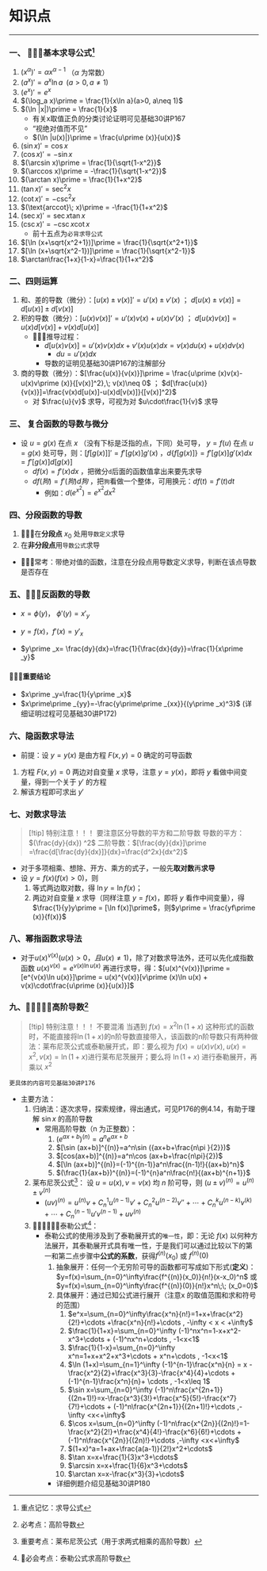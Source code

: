 # 知识点

---

### 一、 🌟🌟🌟基本求导公式[^1]

1. $(x^\alpha)\prime = \alpha x^{\alpha -1}$ （$\alpha$ 为常数） 
2. $(a^x)\prime =a^x\ln a\;\;(a>0,a\neq 1)$
3. $(e^x)\prime = e^x$
4. $(\log_a x)\prime = \frac{1}{x\ln a}(a>0, a\neq 1)$
5. $(\ln |x|)\prime = \frac{1}{x}$
	- 有关x取值正负的分类讨论证明可见基础30讲P167
	- “视绝对值而不见”
	- $(\ln |u(x)|)\prime = \frac{u\prime (x)}{u(x)}$ 
6. $(\sin x)\prime = \cos x$
7. $(\cos x)\prime = -\sin x$ 
8. $(\arcsin x)\prime = \frac{1}{\sqrt{1-x^2}}$
9. $(\arccos x)\prime = -\frac{1}{\sqrt{1-x^2}}$
10. $(\arctan x)\prime = \frac{1}{1+x^2}$ 
11. $(\tan x)\prime = \sec ^2 x$ 
12. $(\cot x)\prime=-\csc ^2 x$
13. $(\text{arccot}\; x)\prime = -\frac{1}{1+x^2}$
14. $(\sec x)\prime = \sec x\tan x$
15. $(\csc x)\prime = -\csc x\cot x$
	- 前十五点为`必背求导公式`
16. $[\ln (x+\sqrt{x^2+1})]\prime = \frac{1}{\sqrt{x^2+1}}$
17. $[\ln (x+\sqrt{x^2-1})]\prime = \frac{1}{\sqrt{x^2-1}}$ 
18. $\arctan\frac{1+x}{1-x}=\frac{1}{1+x^2}$ 

### 二、四则运算

1. 和、差的导数（微分）：$[u(x)\pm v(x)]\prime = u\prime (x)\pm v\prime (x)$ ； $d[u(x)\pm v(x)]=d[u(x)]\pm d[v(x)]$ 
2. 积的导数（微分）：$[u(x)v(x)]\prime = u\prime (x)v(x)+u(x)v\prime (x)$ ； $d[u(x)v(x)]=u(x)d[v(x)]+v(x)d[u(x)]$
	- 🌟🌟🌟推导过程：
		- $d[u(x)v(x)]=u\prime (x)v(x)dx+v\prime (x)u(x)dx=v(x)du(x)+u(x)dv(x)$
			- $du = u\prime (x)dx$
		- 导数的证明见基础30讲P167的注解部分
3. 商的导数（微分）：$[\frac{u(x)}{v(x)}]\prime = \frac{u\prime (x)v(x)- u(x)v\prime (x)}{[v(x)]^2},\; v(x)\neq 0$ ； $d[\frac{u(x)}{v(x)}]=\frac{v(x)d[u(x)]-u(x)d[v(x)]}{[v(x)]^2}$ 
	- 对 $\frac{u}{v}$ 求导，可视为对 $u\cdot\frac{1}{v}$ 求导

### 三、 复合函数的导数与微分

- 设 $u=g(x)$ 在点 $x$ （没有下标是泛指的点，下同）处可导，  $y=f(u)$ 在点 $u=g(x)$ 处可导，则：$[f[g(x)]]\prime = f\prime [g(x)]g\prime (x)$ ，$d\{f[g(x)]\}=f\prime [g(x)]g\prime (x)dx=f\prime [g(x)]d[g(x)]$ 
	- $df(x)=f\prime (x)dx$ ，把微分`d`后面的函数值拿出来要先求导
	- $df(狗)=f\prime (狗) d狗$ ，把`狗`看做一个整体，可用换元：$df(t)=f\prime (t)dt$ 
		- 例如：$d(e^{x^2})=e^{x^2}dx^2$ 

### 四、分段函数的导数

1. 🌟🌟🌟在**分段点** $x_0$ 处用`导数定义`求导
2. 在**非分段点**用`导数公式`求导

- 🌟🌟🌟常考：带绝对值的函数，注意在分段点用导数定义求导，判断在该点导数是否存在
### 五、🌟🌟🌟反函数的导数

- $x = \phi (y)$， $\phi\prime (y) = x\prime _y$ 
- $y = f(x)$，$f\prime (x)=y\prime _x$

- $y\prime _x= \frac{dy}{dx}=\frac{1}{\frac{dx}{dy}}=\frac{1}{x\prime _y}$   
#### 🌟🌟🌟重要结论

- $x\prime _y=\frac{1}{y\prime _x}$
- $x\prime\prime _{yy}=-\frac{y\prime\prime _{xx}}{(y\prime _x)^3}$ (详细证明过程可见基础30讲P172)
### 六、隐函数求导法

- 前提：设 $y=y(x)$ 是由方程 $F(x, y)=0$ 确定的可导函数
1. 方程 $F(x, y) = 0$ 两边对自变量 $x$ 求导，注意 $y=y(x)$，即将 $y$ 看做中间变量，得到一个关于 $y\prime$ 的方程
2. 解该方程即可求出 $y\prime$ 

### 七、对数求导法

>[!tip] 特别注意！！！
>要注意区分导数的平方和二阶导数
>导数的平方：$(\frac{dy}{dx}) ^2$
>二阶导数：$[\frac{dy}{dx}]\prime =\frac{d[\frac{dy}{dx}]}{dx}=\frac{d^2x}{dx^2}$

- 对于多项相乘、想除、开方、乘方的式子，一般先**取对数**再**求导**
- 设 $y=f(x)(f(x)>0)$，则
	1. 等式两边取对数，得 $\ln y=\ln f(x)$；
	2. 两边对自变量 $x$ 求导（同样注意 $y=f(x)$，即将 $y$ 看作中间变量），得 $\frac{1}{y}y\prime = [\ln f(x)]\prime$，则$y\prime = \frac{yf\prime (x)}{f(x)}$ 
### 八、幂指函数求导法

- 对于$u(x)^{v(x)}(u(x)>0，且u(x)\neq 1)$，除了对数求导法外，还可以先化成指数函数 $u(x)^{v(x)}=e^{v(x)\ln u(x)}$ 再进行求导，得：$[u(x)^{v(x)}]\prime = [e^{v(x)\ln u(x)}]\prime = u(x)^{v(x)}[v\prime (x)\ln u(x) + v(x)\cdot\frac{u\prime (x)}{u(x)}]$ 

### 九、🌟🌟🌟🌟🌟**高阶导数**[^2]

>[!tip]  特别注意！！！ 不要混淆
>当遇到 $f(x)=x^2\ln (1+x)$ 这种形式的函数时，不能直接将$\ln (1+x)$的n阶导数直接带入，该函数的n阶导数只有两种做法：莱布尼茨公式或泰勒展开式，即：要么视为 $f(x)=u(x)v(x),\;u(x)=x^2,v(x)=\ln (1+x)$进行莱布尼茨展开；要么将 $\ln (1+x)$ 进行泰勒展开，再乘以 $x^2$
```
更具体的内容可见基础30讲P176
```
- 主要方法：
	1. 归纳法：逐次求导，探索规律，得出通式，可见P176的例4.14，有助于理解 $\sin x$ 的高阶导数
		- 常用高阶导数（n 为正整数）：
			1. $(e^{ax+b})^{(n)}=a^ne^{ax+b}$
			2. $[\sin (ax+b)]^{(n)}=a^n\sin ({ax+b+\frac{n\pi }{2}})$
			3. $[cos(ax+b)]^{(n)}=a^n\cos (ax+b+\frac{n\pi}{2})$
			4. $[\ln (ax+b)]^{(n)}=(-1)^{(n-1)}a^n\frac{(n-1)!}{(ax+b)^n}$
			5. $(\frac{1}{ax+b})^{(n)}=(-1)^{n}a^n\frac{n!}{(ax+b)^{n+1}}$ 
	2. 莱布尼茨公式[^4]： 设 $u=u(x),v=v(x)$ 均 $n$ 阶可导，则 $(u\pm v)^{(n)}=u^{(n)}\pm v^{(n)}$
		- $(uv)^{(n)}=u^{(n)}v+C_n^1u^{(n-1)}v\prime+C_n^2u^{(n-2)}v\prime\prime+\cdots +C_n^ku^{(n-k)}v^{(k)}+\cdots +C_n^{(n-1)}u\prime v^{(n-1)}+uv^{(n)}$    
	3. 🌟🌟🌟🌟🌟🌟泰勒公式[^3]：
		- 泰勒公式的使用涉及到了泰勒展开式的`唯一性`，即：无论 $f(x)$ 以何种方法展开，其泰勒展开式具有唯一性，于是我们可以通过比较以下的第一和第二点步骤中**公式的系数**，获得$f^{(n)}(x_0)$ 或 $f^{(n)}(0)$ 
			1. 抽象展开：任何一个无穷阶可导的函数都可写成如下形式(**定义**)：$y=f(x)=\sum_{n=0}^\infty\frac{f^{(n)}(x_0)}{n!}(x-x_0)^n$ 或 $y=f(x)=\sum_{n=0}^\infty\frac{f^{(n)}(0)}{n!}x^n\;\; (x_0=0)$ 
			2. 具体展开：通过已知公式进行展开（注意x 的取值范围和求和符号的范围）
				1. $e^x=\sum_{n=0}^\infty\frac{x^n}{n!}=1+x+\frac{x^2}{2!}+\cdots +\frac{x^n}{n!}+\cdots , -\infty < x < +\infty$ 
				2. $\frac{1}{1+x}=\sum_{n=0}^\infty (-1)^nx^n=1-x+x^2-x^3+\cdots + (-1)^nx^n+\cdots , -1<x<1$ 
				3. $\frac{1}{1-x}=\sum_{n=0}^\infty x^n=1+x+x^2+x^3+\cdots + x^n+\cdots , -1<x<1$ 
				4. $\ln (1+x)=\sum_{n=1}^\infty (-1)^{n-1}\frac{x^n}{n} = x -\frac{x^2}{2}+\frac{x^3}{3}-\frac{x^4}{4}+\cdots + (-1)^{n-1}\frac{x^n}{n}+ \cdots , -1<x\leq 1$  
				5. $\sin x=\sum_{n=0}^\infty (-1)^n\frac{x^{2n+1}}{(2n+1)!}=x-\frac{x^3}{3!}+\frac{x^5}{5!}-\frac{x^7}{7!}+\cdots + (-1)^n\frac{x^{2n+1}}{(2n+1)!}+\cdots ,-\infty <x<+\infty$ 
				6. $\cos x=\sum_{n=0}^\infty (-1)^n\frac{x^{2n}}{(2n)!}=1-\frac{x^2}{2!}+\frac{x^4}{4!}-\frac{x^6}{6!}+\cdots + (-1)^n\frac{x^{2n}}{(2n)!}+\cdots ,-\infty <x<+\infty$ 
				7. $(1+x)^a=1+ax+\frac{a(a-1)}{2!}x^2+\cdots$ 
				8. $\tan x=x+\frac{1}{3}x^3+\cdots$
				9. $\arcsin x=x+\frac{1}{6}x^3+\cdots$
				10. $\arctan x=x-\frac{x^3}{3}+\cdots$ 
			- 详细例题介绍见基础30讲P180





[^1]: 重点记忆：求导公式
[^2]: 必考点：高阶导数
[^3]: 🌟必会考点：泰勒公式求高阶导数
[^4]: 重要考点：莱布尼茨公式（用于求两式相乘的高阶导数）